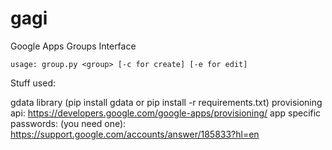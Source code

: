 gagi
====

Google Apps Groups Interface

    usage: group.py <group> [-c for create] [-e for edit]

Stuff used:

gdata library (pip install gdata or pip install -r requirements.txt)
provisioning api: https://developers.google.com/google-apps/provisioning/
app specific passwords: (you need one):
  https://support.google.com/accounts/answer/185833?hl=en
